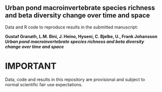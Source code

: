 ## Urban pond macroinvertebrate species richness and beta diversity change over time and space

Data and R code to reproduce results in the submitted manuscript:

**Gustaf Granath, L.M. Bini, J. Heino, Hyseni, C. Bjelke, U., Frank Johansson**
**_Urban pond macroinvertebrate species richness and beta diversity change over time and space_**

# IMPORTANT
Data, code and results in this repository are provisional and subject to normal scientific fair use expectations.
